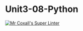 # Unit3-08-Python
[![Mr Coxall's Super Linter](https://github.com/ICS3U-Programming-Xiaohan-T/workflows/Mr%20Coxall's%20Super%20Linter/badge.svg)](https://github.com/ICS3U-Programming-Xiaohan-T/actions/)
